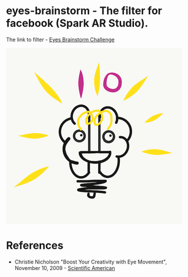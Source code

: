 # eyes-brainstorm - The filter for facebook (Spark AR Studio).
The link to filter - [Eyes Brainstorm Challenge](https://www.facebook.com/fbcameraeffects/tryit/838330876585862/)

![Eyes Brainstorm Logo](https://github.com/salyakhov/eyes-brainstorm/blob/master/icon2.png)

# References
* Christie Nicholson "Boost Your Creativity with Eye Movement", November 10, 2009 - [Scientific American](https://www.scientificamerican.com/podcast/episode/boost-your-creativity-with-eye-move-09-11-10/)
